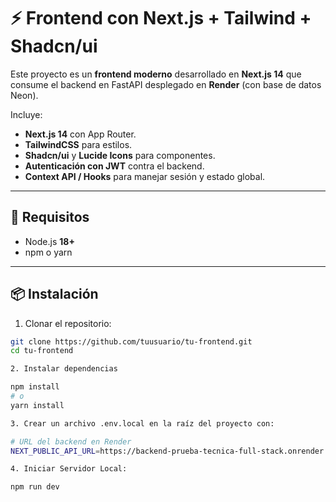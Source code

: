 # ⚡ Frontend con Next.js + Tailwind + Shadcn/ui

Este proyecto es un **frontend moderno** desarrollado en **Next.js 14** que consume el backend en FastAPI desplegado en **Render** (con base de datos Neon).  

Incluye:  
- **Next.js 14** con App Router.  
- **TailwindCSS** para estilos.  
- **Shadcn/ui** y **Lucide Icons** para componentes.  
- **Autenticación con JWT** contra el backend.  
- **Context API / Hooks** para manejar sesión y estado global.  

---

## 🚀 Requisitos

- Node.js **18+**  
- npm o yarn  

---

## 📦 Instalación

1. Clonar el repositorio:

```bash
git clone https://github.com/tuusuario/tu-frontend.git
cd tu-frontend

2. Instalar dependencias

npm install
# o
yarn install

3. Crear un archivo .env.local en la raíz del proyecto con:

# URL del backend en Render
NEXT_PUBLIC_API_URL=https://backend-prueba-tecnica-full-stack.onrender.com

4. Iniciar Servidor Local:

npm run dev
